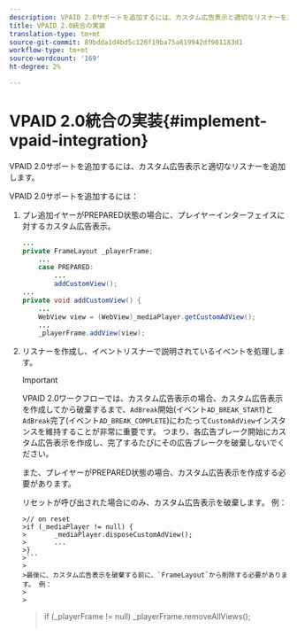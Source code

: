 ```yaml
---
description: VPAID 2.0サポートを追加するには、カスタム広告表示と適切なリスナーを追加します。
title: VPAID 2.0統合の実装
translation-type: tm+mt
source-git-commit: 89bdda1d4bd5c126f19ba75a819942df901183d1
workflow-type: tm+mt
source-wordcount: '169'
ht-degree: 2%

---
```



# VPAID 2.0統合の実装{#implement-vpaid-integration}

VPAID 2.0サポートを追加するには、カスタム広告表示と適切なリスナーを追加します。

VPAID 2.0サポートを追加するには：

1. プレ追加イヤーがPREPARED状態の場合に、プレイヤーインターフェイスに対するカスタム広告表示。

   ```java
   ... 
   private FrameLayout _playerFrame; 
       ... 
       case PREPARED: 
           ... 
           addCustomView(); 
   ... 
   private void addCustomView() { 
       ... 
       WebView view = (WebView)_mediaPlayer.getCustomAdView(); 
       ... 
       _playerFrame.addView(view);
   ```

1. リスナーを作成し、イベントリスナーで説明されているイベントを処理します。

   >[!IMPORTANT]
   >
   >VPAID 2.0ワークフローでは、カスタム広告表示の場合、カスタム広告表示を作成してから破棄するまで、`AdBreak`開始(イベント`AD_BREAK_START`)と`AdBreak`完了(イベント`AD_BREAK_COMPLETE`)にわたって`CustomAdView`インスタンスを維持することが非常に重要です。 つまり、各広告ブレーク開始にカスタム広告表示を作成し、完了するたびにその広告ブレークを破棄しないでください。
   >
   >
   >また、プレイヤーがPREPARED状態の場合、カスタム広告表示を作成する必要があります。
   >
   >
   >リセットが呼び出された場合にのみ、カスタム広告表示を破棄します。 例：
   >
   >
   ```
   >// on reset 
   >if (_mediaPlayer != null) { 
   >       _mediaPlayer.disposeCustomAdView(); 
   >       ... 
   >} 
   >```
   >
   >最後に、カスタム広告表示を破棄する前に、`FrameLayout`から削除する必要があります。 例：
   >
   >
   ```
   >if (_playerFrame != null) 
   >       _playerFrame.removeAllViews(); 
   >```
